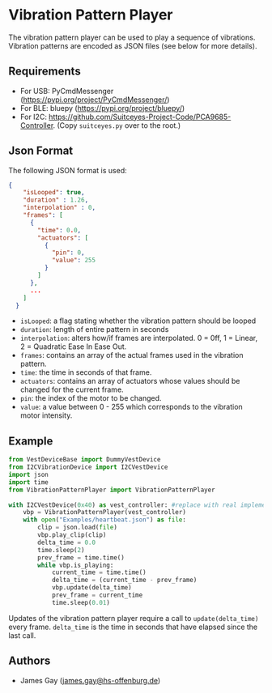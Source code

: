 # Vibration Pattern Player
The vibration pattern player can be used to play a sequence of vibrations. Vibration patterns are encoded as JSON files (see below for more details).

## Requirements
- For USB: PyCmdMessenger (https://pypi.org/project/PyCmdMessenger/)
- For BLE: bluepy (https://pypi.org/project/bluepy/)
- For I2C: https://github.com/Suitceyes-Project-Code/PCA9685-Controller. (Copy `suitceyes.py` over to the root.)

## Json Format
The following JSON format is used:
```json
{
    "isLooped": true,
    "duration" : 1.26,
    "interpolation" : 0,
    "frames": [
      {
        "time": 0.0,
        "actuators": [
          {
            "pin": 0,
            "value": 255
          }
        ]
      },
      ...
    ]
  }
```
- `isLooped`: a flag stating whether the vibration pattern should be looped
- `duration`: length of entire pattern in seconds
- `interpolation`: alters how/if frames are interpolated. 0 = 0ff, 1 = Linear, 2 = Quadratic Ease In Ease Out. 
- `frames`: contains an array of the actual frames used in the vibration pattern.
- `time`: the time in seconds of that frame.
- `actuators`: contains an array of actuators whose values should be changed for the current frame.
- `pin`: the index of the motor to be changed.
- `value`: a value between 0 - 255 which corresponds to the vibration motor intensity.

## Example

```python
from VestDeviceBase import DummyVestDevice
from I2CVibrationDevice import I2CVestDevice
import json
import time
from VibrationPatternPlayer import VibrationPatternPlayer
    
with I2CVestDevice(0x40) as vest_controller: #replace with real implementation
    vbp = VibrationPatternPlayer(vest_controller)
    with open("Examples/heartbeat.json") as file:
        clip = json.load(file)
        vbp.play_clip(clip)
        delta_time = 0.0
        time.sleep(2)
        prev_frame = time.time()
        while vbp.is_playing:
            current_time = time.time()
            delta_time = (current_time - prev_frame)
            vbp.update(delta_time)
            prev_frame = current_time
            time.sleep(0.01)
```
Updates of the vibration pattern player require a call to `update(delta_time)` every frame. `delta_time` is the time in seconds that have elapsed since the last call. 

## Authors
- James Gay (james.gay@hs-offenburg.de)
